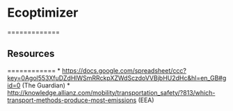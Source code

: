 # Ecoptimizer
=============

## Resources
============
    * https://docs.google.com/spreadsheet/ccc?key=0Agol553XfuDZdHlWSmRRckpXZWdSczdoVVBjbHU2dHc&hl=en_GB#gid=0 (The Guardian)
	* http://knowledge.allianz.com/mobility/transportation_safety/?813/which-transport-methods-produce-most-emissions (EEA)